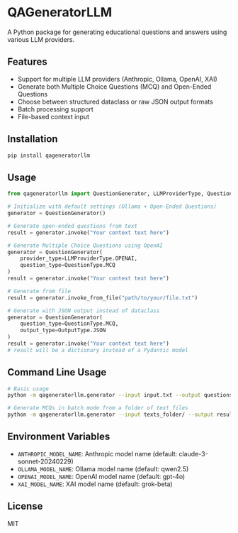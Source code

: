 # QAGeneratorLLM

A Python package for generating educational questions and answers using various LLM providers.

## Features

- Support for multiple LLM providers (Anthropic, Ollama, OpenAI, XAI)
- Generate both Multiple Choice Questions (MCQ) and Open-Ended Questions
- Choose between structured dataclass or raw JSON output formats
- Batch processing support
- File-based context input

## Installation

```bash
pip install qageneratorllm
```

## Usage

```python
from qageneratorllm import QuestionGenerator, LLMProviderType, QuestionType, OutputType

# Initialize with default settings (Ollama + Open-Ended Questions)
generator = QuestionGenerator()

# Generate open-ended questions from text
result = generator.invoke("Your context text here")

# Generate Multiple Choice Questions using OpenAI
generator = QuestionGenerator(
    provider_type=LLMProviderType.OPENAI,
    question_type=QuestionType.MCQ
)
result = generator.invoke("Your context text here")

# Generate from file
result = generator.invoke_from_file("path/to/your/file.txt")

# Generate with JSON output instead of dataclass
generator = QuestionGenerator(
    question_type=QuestionType.MCQ,
    output_type=OutputType.JSON
)
result = generator.invoke("Your context text here")
# result will be a dictionary instead of a Pydantic model
```

## Command Line Usage

```bash
# Basic usage
python -m qageneratorllm.generator --input input.txt --output questions.json

# Generate MCQs in batch mode from a folder of text files
python -m qageneratorllm.generator --input texts_folder/ --output results/ --batch --questions 5 --output-type json
```

## Environment Variables

- `ANTHROPIC_MODEL_NAME`: Anthropic model name (default: claude-3-sonnet-20240229)
- `OLLAMA_MODEL_NAME`: Ollama model name (default: qwen2.5)
- `OPENAI_MODEL_NAME`: OpenAI model name (default: gpt-4o)
- `XAI_MODEL_NAME`: XAI model name (default: grok-beta)

## License

MIT
